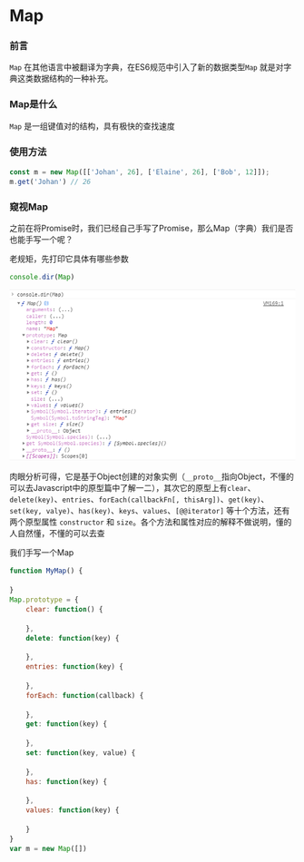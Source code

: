 # Map

### 前言

`Map` 在其他语言中被翻译为字典，在ES6规范中引入了新的数据类型`Map` 就是对字典这类数据结构的一种补充。

### Map是什么

`Map` 是一组键值对的结构，具有极快的查找速度

### 使用方法

```javascript
const m = new Map([['Johan', 26], ['Elaine', 26], ['Bob', 12]]);
m.get('Johan') // 26
```



### 窥视Map

之前在将Promise时，我们已经自己手写了Promise，那么Map（字典）我们是否也能手写一个呢？

老规矩，先打印它具体有哪些参数

```javascript
console.dir(Map)
```

![Map构造函数结构](../.vuepress/public/images/ES6/Map构造函数结构.png)

肉眼分析可得，它是基于Object创建的对象实例（`__proto__`指向Object，不懂的可以去Javascript中的原型篇中了解一二），其次它的原型上有`clear`、`delete(key)`、`entries`、`forEach(callbackFn[, thisArg])`、`get(key)`、`set(key, valye)`、`has(key)`、`keys`、`values`、`[@@iterator]` 等十个方法，还有两个原型属性 `constructor` 和 `size`。各个方法和属性对应的解释不做说明，懂的人自然懂，不懂的可以去查

我们手写一个Map

```javascript
function MyMap() {
    
}
Map.prototype = {
    clear: function() {
        
    },
    delete: function(key) {
        
    },
    entries: function(key) {
        
    },
    forEach: function(callback) {
        
    },
    get: function(key) {
        
    },
    set: function(key, value) {
        
    },
    has: function(key) {
        
    },
    values: function(key) {
        
    }
}
var m = new Map([])
```









